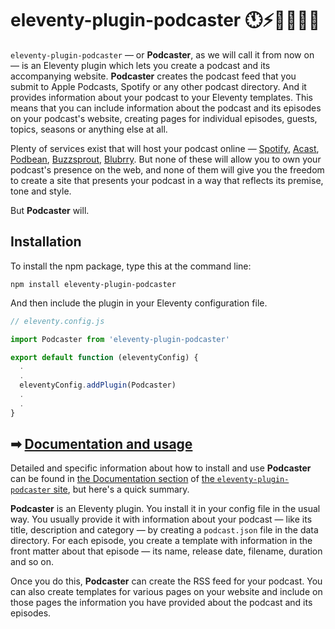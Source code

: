# eleventy-plugin-podcaster 🕚⚡️🎈🐀🎤📲

`eleventy-plugin-podcaster` — or **Podcaster**, as we will call it from now on — is an Eleventy plugin which lets you create a podcast and its accompanying website. **Podcaster** creates the podcast feed that you submit to Apple Podcasts, Spotify or any other podcast directory. And it provides information about your podcast to your Eleventy templates. This means that you can include information about the podcast and its episodes on your podcast's website, creating pages for individual episodes, guests, topics, seasons or anything else at all.

Plenty of services exist that will host your podcast online — [Spotify][], [Acast][], [Podbean][], [Buzzsprout][], [Blubrry][]. But none of these will allow you to own your podcast's presence on the web, and none of them will give you the freedom to create a site that presents your podcast in a way that reflects its premise, tone and style.

[Spotify]: https://podcasters.spotify.com
[Acast]: https://www.acast.com
[Podbean]: https://www.podbean.com
[Buzzsprout]: https://www.buzzsprout.com
[Blubrry]: https://blubrry.com

But **Podcaster** will.

## Installation

To install the npm package, type this at the command line:

```shell
npm install eleventy-plugin-podcaster
```

And then include the plugin in your Eleventy configuration file.

```js
// eleventy.config.js

import Podcaster from 'eleventy-plugin-podcaster'

export default function (eleventyConfig) {
  .
  .
  eleventyConfig.addPlugin(Podcaster)
  .
  .
}
```

## ➡ [Documentation and usage][Podcaster]

Detailed and specific information about how to install and use **Podcaster** can be found in [the Documentation section](https://eleventy-plugin-podcaster.com/docs) of [the `eleventy-plugin-podcaster` site][Podcaster], but here's a quick summary.

[Podcaster]: https://eleventy-plugin-podcaster.com

**Podcaster** is an Eleventy plugin. You install it in your config file in the usual way. You usually provide it with information about your podcast — like its title, description and category — by creating a `podcast.json` file in the data directory. For each episode, you create a template with information in the front matter about that episode — its name, release date, filename, duration and so on.

Once you do this, **Podcaster** can create the RSS feed for your podcast. You can also create templates for various pages on your website and include on those pages the information you have provided about the podcast and its episodes.

